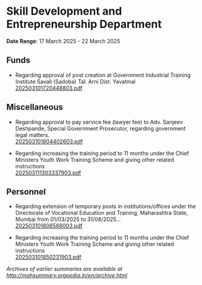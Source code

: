 # Skill Development and Entrepreneurship Department

**Date Range**: 17 March 2025 - 22 March 2025


## Funds
- Regarding approval of post creation at Government Industrial Training Institute Savali (Sadoba) Tal. Arni Dist. Yavatmal\
  [202503101720448803.pdf](https://gr.maharashtra.gov.in/Site/Upload/Government%20Resolutions/English/202503101720448803.pdf)

## Miscellaneous
- Regarding approval to pay service fee (lawyer fee) to Adv. Sanjeev Deshpande, Special Government Prosecutor, regarding government legal matters.\
  [202503101804402603.pdf](https://gr.maharashtra.gov.in/Site/Upload/Government%20Resolutions/English/202503101804402603.pdf)

- Regarding increasing the training period to 11 months under the Chief Ministers Youth Work Training Scheme and giving other related instructions\
  [202503111303337903.pdf](https://gr.maharashtra.gov.in/Site/Upload/Government%20Resolutions/English/202503111303337903.pdf)

## Personnel
- Regarding extension of temporary posts in institutions/offices under the Directorate of Vocational Education and Training, Maharashtra State, Mumbai from 01/03/2025 to 31/08/2025...\
  [202503101806568003.pdf](https://gr.maharashtra.gov.in/Site/Upload/Government%20Resolutions/English/202503101806568003.pdf)

- Regarding increasing the training period to 11 months under the Chief Ministers Youth Work Training Scheme and giving other related instructions\
  [202503101850231903.pdf](https://gr.maharashtra.gov.in/Site/Upload/Government%20Resolutions/English/202503101850231903.pdf)


*Archives of earlier summaries are available at http://mahsummary.orgpedia.in/en/archive.html*